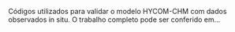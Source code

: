 Códigos utilizados para validar o modelo HYCOM-CHM com dados observados in situ.
O trabalho completo pode ser conferido em...
